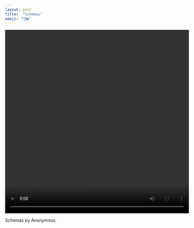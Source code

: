 ```yaml
---
layout: post
title:  "Schemas"
emoji: "🎥🖼️"
---
```


<video width="600" height="600" controls>
  <source src="{{site.home}}/assets/vid/schemas.mp4" type="video/mp4">
  Your browser does not support the video tag.
</video> 

Schemas by Anonymous.